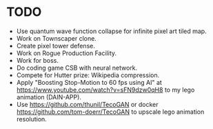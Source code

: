 # TODO
 - Use quantum wave function collapse for infinite pixel art tiled map.
 - Work on Townscaper clone.
 - Create pixel tower defense.
 - Work on Rogue Production Facility.
 - Work for boss.
 - Do coding game CSB with neural network.
 - Compete for Hutter prize: Wikipedia compression.
 - Apply "Boosting Stop-Motion to 60 fps using AI" at https://www.youtube.com/watch?v=sFN9dzw0qH8 to my lego animation (DAIN-APP).
 - Use https://github.com/thunil/TecoGAN or docker https://github.com/tom-doerr/TecoGAN to upscale lego animation resolution.
